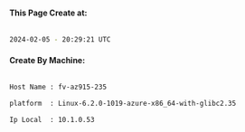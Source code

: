 
   
#### This Page Create at:

```bash

2024-02-05 - 20:29:21 UTC

```

#### Create By Machine:

```bash

Host Name : fv-az915-235

platform  : Linux-6.2.0-1019-azure-x86_64-with-glibc2.35

Ip Local  : 10.1.0.53

```

